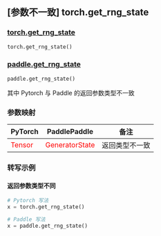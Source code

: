 ## [参数不一致] torch.get_rng_state

### [torch.get_rng_state](https://pytorch.org/docs/stable/generated/torch.get_rng_state.html#torch.get_rng_state)

```python
torch.get_rng_state()
```

### [paddle.get_rng_state]()

```python
paddle.get_rng_state()
```

其中 Pytorch 与 Paddle 的返回参数类型不一致

### 参数映射
| PyTorch       | PaddlePaddle | 备注                                                   |
| ------------- | ------------ | ------------------------------------------------------ |
| <font color='red'> Tensor </font>         | <font color='red'> GeneratorState </font>            | 返回类型不一致                                     |



### 转写示例
#### 返回参数类型不同
```python
# Pytorch 写法
x = torch.get_rng_state()

# Paddle 写法
x = paddle.get_rng_state()
```
